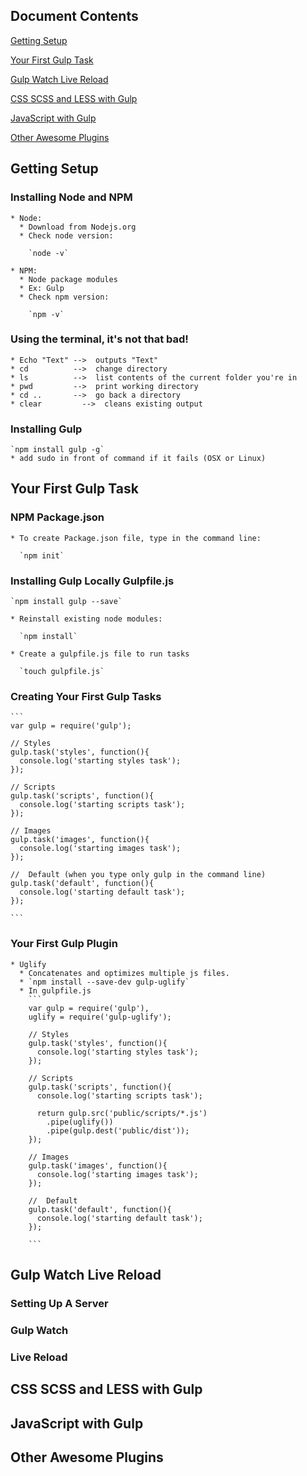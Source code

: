 ## Document Contents

[Getting Setup](getting-setup)

[Your First Gulp Task](your-first-gulp-task)

[Gulp Watch Live Reload](gulp-watch-live-reload)

[CSS SCSS and LESS with Gulp](css-scss-and-less-with-gulp)

[JavaScript with Gulp](javascript-with-gulp)

[Other Awesome Plugins](other-awesome-plugins)

##  Getting Setup
  
  ### Installing Node and NPM
    * Node: 
      * Download from Nodejs.org
      * Check node version:
      
        `node -v`
        
    * NPM:
      * Node package modules
      * Ex: Gulp
      * Check npm version:
      
        `npm -v`
  
  ### Using the terminal, it's not that bad!
    * Echo "Text" -->  outputs "Text"
    * cd          -->  change directory
    * ls          -->  list contents of the current folder you're in
    * pwd         -->  print working directory
    * cd ..       -->  go back a directory
    * clear         -->  cleans existing output
    
  ### Installing Gulp
  
    `npm install gulp -g`
    * add sudo in front of command if it fails (OSX or Linux)
    
## Your First Gulp Task
  
  ### NPM Package.json
    * To create Package.json file, type in the command line:
    
      `npm init`
  
  ### Installing Gulp Locally Gulpfile.js
  
    `npm install gulp --save`
    
    * Reinstall existing node modules:
    
      `npm install`
    
    * Create a gulpfile.js file to run tasks
    
      `touch gulpfile.js`
    
  ### Creating Your First Gulp Tasks
    
    ```
    var gulp = require('gulp');

    // Styles
    gulp.task('styles', function(){
      console.log('starting styles task');
    });

    // Scripts
    gulp.task('scripts', function(){
      console.log('starting scripts task');
    });

    // Images
    gulp.task('images', function(){
      console.log('starting images task');
    });
    
    //  Default (when you type only gulp in the command line)
    gulp.task('default', function(){
      console.log('starting default task');
    });

    ```
    
  ### Your First Gulp Plugin
    * Uglify
      * Concatenates and optimizes multiple js files.
      * `npm install --save-dev gulp-uglify`
      * In gulpfile.js
        ```
        var gulp = require('gulp'),
        uglify = require('gulp-uglify');

        // Styles
        gulp.task('styles', function(){
          console.log('starting styles task');
        });

        // Scripts
        gulp.task('scripts', function(){
          console.log('starting scripts task');

          return gulp.src('public/scripts/*.js')
            .pipe(uglify())
            .pipe(gulp.dest('public/dist'));
        });

        // Images
        gulp.task('images', function(){
          console.log('starting images task');
        });

        //	Default
        gulp.task('default', function(){
          console.log('starting default task');
        });

        ```
        
## Gulp Watch Live Reload

  ### Setting Up A Server
  ### Gulp Watch
  ### Live Reload
  
## CSS SCSS and LESS with Gulp


## JavaScript with Gulp


## Other Awesome Plugins

